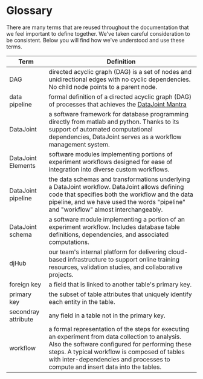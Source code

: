 <!-- markdownlint-disable MD013 -->
# Glossary

There are many terms that are reused throughout the documentation that we feel important
to define together. We've taken careful consideration to be consistent. Below you will
find how we've understood and use these terms.

<!-- Contributors: Please keep this table in alphabetical order -->

| Term | Definition |
| --- | --- |
| <span id="DAG">DAG</span> | directed acyclic graph (DAG) is a set of nodes and unidirectional edges with no cyclic dependencies. No child node points to a parent node. |
| <span id="data-pipeline">data pipeline</span> | formal definition of a directed acyclic graph (DAG) of processes that achieves the [DataJoint Mantra](../concepts/mantra) |
| <span id="datajoint">DataJoint</span> | a software framework for database programming directly from matlab and python. Thanks to its support of automated computational dependencies, DataJoint serves as a workflow management system. |
| <span id="datajoint-elements">DataJoint Elements</span> | software modules implementing portions of experiment workflows designed for ease of integration into diverse custom workflows. |
| <span id="datajoint-pipeline">DataJoint pipeline</span> | the data schemas and transformations underlying a DataJoint workflow. DataJoint allows defining code that specifies both the workflow and the data pipeline, and we have used the words "pipeline" and "workflow" almost interchangeably. |
| <span id="datajoint-schema">DataJoint schema</span> | a software module implementing a portion of an experiment workflow. Includes database table definitions, dependencies, and associated computations. |
| <span id="djhub">djHub</span> | our team's internal platform for delivering cloud-based infrastructure to support online training resources, validation studies, and collaborative projects. |
| <span id="foreign-key">foreign key</span> | a field that is linked to another table's primary key. |
| <span id="primary-key">primary key</span> | the subset of table attributes that uniquely identify each entity in the table. |
| <span id="secondray-attribute">secondray attribute</span> | any field in a table not in the primary key. |
| <span id="workflow">workflow</span> | a formal representation of the steps for executing an experiment from data collection to analysis. Also the software configured for performing these steps. A typical workflow is composed of tables with inter-dependencies and processes to compute and insert data into the tables. |
